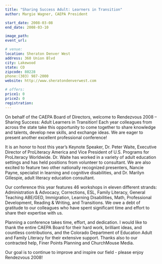 ```yaml
---
title: "Sharing Success Adult: Learners in Transition"
author: Margie Wagner, CAEPA President

start_date: 2008-03-08
end_date: 2008-03-10

image_path:
event_url:

# venue:
location: Sheraton Denver West
address: 360 Union Blvd
city: Lakewood
state: CO
zipcode: 80228
phone:(303) 987-2000
website: http://www.sheratondenverwest.com

# offers:
price1: 0
price2: 0
registration:
---
```

On behalf of the CAEPA Board of Directors, welcome to Rendezvous 2008 – Sharing Success: Adult Learners in Transition! Each year colleagues from across the state take this opportunity to come together to share knowledge and talents, develop new skills, and exchange ideas. We are eager to present another excellent professional conference!

It is an honor to host this year’s Keynote Speaker, Dr. Peter Waite, Executive Director of ProLiteracy America and Vice President of U.S. Programs for ProLiteracy Worldwide. Dr. Waite has worked in a variety of adult education settings and has held positions from volunteer to consultant. We are also excited to feature two other nationally recognized presenters, Nancie Payne, specialist in learning and cognitive disabilities, and Dr. Marilyn Gillespie, adult literacy education consultant.

Our conference this year features 46 workshops in eleven different strands: Administration & Advocacy, Corrections, ESL, Family Literacy, General Teaching ABE/GED, Immigration, Learning Disabilities, Math, Professional Development, Reading & Writing, and Transitions. We owe a debt of gratitude to our colleagues who have spent significant time and effort to share their expertise with us.

Planning a conference takes time, effort, and dedication. I would like to thank the entire CAEPA Board for their hard work, brilliant ideas, and countless contributions, and the Colorado Department of Education Adult and Family Literacy for their extensive support. Thanks also to our contracted help, Finer Points Planning and ChurchMouse Media.

Our goal is to continue to improve and inspire our field - please enjoy Rendezvous 2008!
